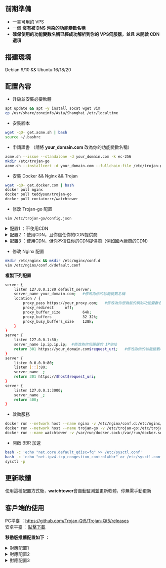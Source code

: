 ## 前期準備 
- 一臺可用的 VPS   
- 一個 **沒有被 DNS 污染的功能變數名稱**    
- **確保使用的功能變數名稱已經成功解析到你的 VPS伺服器，並且 未開啟 CDN選項**   
## 搭建環境
Debian 9/10 && Ubuntu 16/18/20
## 配置內容 
- 升級並安裝必要軟體   
```bash
apt update && apt -y install socat wget vim
cp /usr/share/zoneinfo/Asia/Shanghai /etc/localtime
```
- 安裝腳本 
```bash
wget -qO- get.acme.sh | bash 
source ~/.bashrc
```
- 申請證書 （請將 **your_domain.com** 改為你的功能變數名稱）  
```bash
acme.sh --issue --standalone -d your_domain.com -k ec-256
mkdir /etc/trojan-go
acme.sh --installcert -d your_domain.com --fullchain-file /etc/trojan-go/server.crt --key-file /etc/trojan-go/server.key --ecc
```
- 安裝 Docker && Nginx && Trojan     
```bash
wget -qO- get.docker.com | bash
docker pull nginx
docker pull teddysun/trojan-go
docker pull containrrr/watchtower
```
- 修改 Trojan-go 配置
```bash
vim /etc/trojan-go/config.json
```
<details>
<summary>配置1 ：不使用CDN</summary>

```bash
{
    "run_type": "server",
    "local_addr": "0.0.0.0",
    "local_port": 443,
    "remote_addr": "127.0.0.1",
    "remote_port": 80,
    "password": [
        "password0"  #修改為你設定的密碼
    ],
    "ssl": {
        "verify": true,
        "verify_hostname": true,
        "cert": "/etc/trojan-go/server.crt",
        "key": "/etc/trojan-go/server.key",
	    "sni": "your_domain.com",    #修改為你的功能變數名稱
        "fallback_port": 3000 
    }
}
```
</details>

<details>
<summary>配置2 ：使用CDN，且你信任你的CDN提供商</summary>

```bash
{
    "run_type": "server",
    "local_addr": "0.0.0.0",
    "local_port": 443,
    "remote_addr": "127.0.0.1",
    "remote_port": 80,
    "password": [
        "password0"  #修改為你設定的密碼
    ],
    "ssl": {
        "verify": true,
        "verify_hostname": true,
        "cert": "/etc/trojan-go/server.crt",
        "key": "/etc/trojan-go/server.key",
	    "sni": "your_domain.com",    #修改為你的功能變數名稱
        "fallback_port": 3000 
    },
    "websocket": {
    "enabled": true,
    "path": "/your_path",  #修改為你設定的路徑
    "hostname": "your_domain.com"   #修改為你的功能變數名稱
    }
}
```
</details>  

<details>
<summary>配置3 ：使用CDN，但你不信任你的CDN提供商（例如國內廠商的CDN）</summary>

```bash
{
    "run_type": "server",
    "local_addr": "0.0.0.0",
    "local_port": 443,
    "remote_addr": "127.0.0.1",
    "remote_port": 80,
    "password": [
        "password0"  #修改為你設定的密碼
    ],
    "ssl": {
        "verify": true,
        "verify_hostname": true,
        "cert": "/etc/trojan-go/server.crt",
        "key": "/etc/trojan-go/server.key",
	    "sni": "your_domain.com",    #修改為你的功能變數名稱
        "fallback_port": 3000 
    },
    "websocket": {
    "enabled": true,
    "path": "/your_path",  #修改為你設定的路徑
    "hostname": "your_domain.com"   #修改為你的功能變數名稱
    },
    "shadowsocks": {
    "enabled": true,
    "method": "AES-128-GCM",
    "password": "password1"   #修改為另一個密碼，請勿與上方密碼一致
  }
}
```
</details>

- 修改 Nginx 配置  
```bash
mkdir /etc/nginx && mkdir /etc/nginx/conf.d
vim /etc/nginx/conf.d/default.conf
```
**複製下列配置**  
```bash
server {
    listen 127.0.0.1:80 default_server;
    server_name your_domain.com;   #修改為你的功能變數名稱
    location / {
        proxy_pass https://your_proxy.com;   #修改為你想偽裝的網站功能變數名稱，例如 https://unsplash.com/  
        proxy_redirect     off;
        proxy_buffer_size          64k; 
        proxy_buffers              32 32k; 
        proxy_busy_buffers_size    128k;  
    }
}
server {
    listen 127.0.0.1:80;
    server_name ip.ip.ip.ip;  #修改為你伺服器的 IP地址
    return 301 https://your_domain.com$request_uri;   #修改為你的功能變數名稱
}
server {
    listen 0.0.0.0:80;
    listen [::]:80;
    server_name _;
    return 301 https://$host$request_uri;
}
server {
	listen 127.0.0.1:3000;
	server_name _;
	return 400;
}
```
- 啟動服務  
```bash
docker run --network host --name nginx -v /etc/nginx/conf.d:/etc/nginx/conf.d --restart=always -d nginx
docker run --network host --name trojan-go -v /etc/trojan-go:/etc/trojan-go --restart=always -d teddysun/trojan-go
docker run --name watchtower -v /var/run/docker.sock:/var/run/docker.sock --restart unless-stopped -d containrrr/watchtower --cleanup
```
- 開啟 BBR 加速 
```bash
bash -c 'echo "net.core.default_qdisc=fq" >> /etc/sysctl.conf'
bash -c 'echo "net.ipv4.tcp_congestion_control=bbr" >> /etc/sysctl.conf'
sysctl -p
```
## 更新軟體
使用這種配置方式後，**watchtower**會自動監測並更新軟體，你無需手動更新

## 客戶端的使用 
PC平臺 ：https://github.com/Trojan-Qt5/Trojan-Qt5/releases   
安卓平臺 ：[點擊下載](https://github.com/charlieethan/firewall-proxy/releases/download/V0.7.5/Igniter-Go-v0.7.5.apk)			

**移動版推薦配置如下 ：**		
<details>
<summary>對應配置1</summary>

```bash
{
    "run_type": "client",
    "local_addr": "127.0.0.1",
    "local_port": 1080,
    "remote_addr": "your_domain",
    "remote_port": 443,
    "password": [
        "your_password"
    ],
    "ssl": {
        "verify": true,
	"verify_hostname": true,
        "sni": "your_domain",
        "session_ticket": true,
        "reuse_session": true,
        "fingerprint": "firefox"
    },
    "mux": {
        "enabled": true,
        "concurrency": 8,
        "idle_timeout": 60
    }
}
```
</details>

<details>
<summary>對應配置2</summary>

```bash
{
    "run_type": "client",
    "local_addr": "127.0.0.1",
    "local_port": 1080,
    "remote_addr": "your_domain",
    "remote_port": 443,
    "password": [
        "your_password"
    ],
    "ssl": {
        "verify": true,
	"verify_hostname": true,
        "sni": "your_domain",
        "session_ticket": true,
        "reuse_session": true,
        "fingerprint": "firefox"
    },
    "mux": {
        "enabled": true,
        "concurrency": 8,
        "idle_timeout": 60
    },
    "websocket": {
    "enabled": true,
    "path": "/your_path", 
    "hostname": "your_domain.com"  
    }
}
```
</details>

<details>
<summary>對應配置3</summary>

```bash
{
    "run_type": "client",
    "local_addr": "127.0.0.1",
    "local_port": 1080,
    "remote_addr": "your_domain",
    "remote_port": 443,
    "password": [
        "your_password"
    ],
    "ssl": {
        "verify": true,
	"verify_hostname": true,
        "sni": "your_domain",
        "session_ticket": true,
        "reuse_session": true,
        "fingerprint": "firefox"
    },
    "mux": {
        "enabled": true,
        "concurrency": 8,
        "idle_timeout": 60
    },
    "websocket": {
    "enabled": true,
    "path": "/your_path", 
    "hostname": "your_domain.com"  
    },
    "shadowsocks": {
    "enabled": true,
    "method": "AES-128-GCM",
    "password": "password1" 
  }
}
```
</details>
